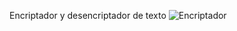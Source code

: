 Encriptador y desencriptador de texto
![Encriptador](https://user-images.githubusercontent.com/113799193/209478081-561c9d46-0825-4a07-97ad-927e8a585f4c.png)
